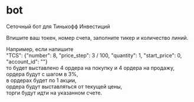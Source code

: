 # bot
Сеточный бот для Тинькофф Инвестиций

Впишите ваш токен, номер счета, заполните тикер и количество линий.

Например, если напишите<br>
"TCS": {"number": 8, "price_step": 3 / 100, "quantity": 1, "start_price": 0, "account_id": ""}<br>
то будет выставлено 4 ордера на покупку и 4 ордера на продажу,<br>
ордера будут с шагом в 3%,<br>
в ордерах будет по 1 акции,<br>
ордера будут выставляться от текущей цены,<br>
торги будут идти на указанном счете.
